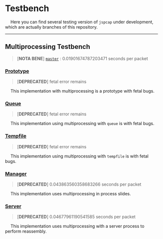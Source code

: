 # Testbench

&emsp; Here you can find several testing version of `jspcap` under development, which are actually branches of this repository.

---

## Multiprocessing Testbench

 > [__NOTA BENE__] [`master`](https://github.com/JarryShaw/jspcap/tree/master#jspcap) : 0.01901674787203471 seconds per packet

### [Prototype](https://github.com/JarryShaw/jspcap/tree/test/mp/prototype#jspcap)

 > [__DEPRECATED__] fetal error remains

&emsp; This implementation with multiprocessing is a prototype with fetal bugs.

### [Queue](https://github.com/JarryShaw/jspcap/tree/test/mp/queue#jspcap)

 > [__DEPRECATED__] fetal error remains

&emsp; This implementation using multiprocessing with `queue` is with fetal bugs.

### [Tempfile](https://github.com/JarryShaw/jspcap/tree/test/mp/tempfile#jspcap)

 > [__DEPRECATED__] fetal error remains

&emsp; This implementation using multiprocessing with `tempfile` is with fetal bugs.

### [Manager](https://github.com/JarryShaw/jspcap/tree/test/mp/manager#jspcap)

 > [__DEPRECATED__] 0.043863560358683266 seconds per packet

&emsp; This implementation uses multiprocessing in process slides.

### [Server](https://github.com/JarryShaw/jspcap/tree/test/mp/server#jspcap)

 > [__DEPRECATED__] 0.04677961190541585 seconds per packet

&emsp; This implementation uses multiprocessing with a server process to perform reassembly.
